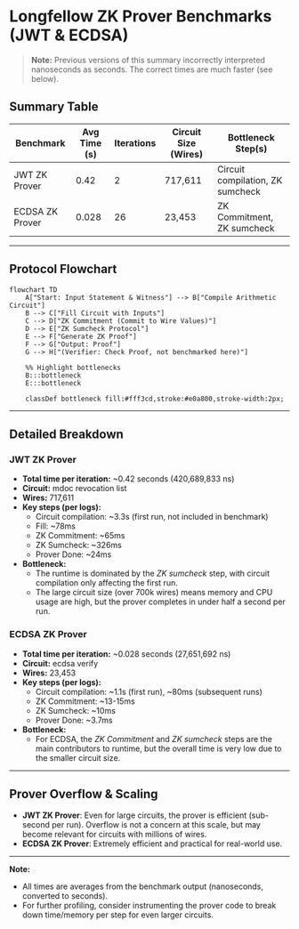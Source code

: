 # Longfellow ZK Prover Benchmarks (JWT & ECDSA)

> **Note:** Previous versions of this summary incorrectly interpreted nanoseconds as seconds. The correct times are much faster (see below).

## Summary Table

| Benchmark         | Avg Time (s) | Iterations | Circuit Size (Wires) | Bottleneck Step(s)         |
|------------------|--------------|------------|----------------------|----------------------------|
| JWT ZK Prover    | 0.42         | 2          | 717,611              | Circuit compilation, ZK sumcheck |
| ECDSA ZK Prover  | 0.028        | 26         | 23,453               | ZK Commitment, ZK sumcheck |

---

## Protocol Flowchart

```mermaid
flowchart TD
    A["Start: Input Statement & Witness"] --> B["Compile Arithmetic Circuit"]
    B --> C["Fill Circuit with Inputs"]
    C --> D["ZK Commitment (Commit to Wire Values)"]
    D --> E["ZK Sumcheck Protocol"]
    E --> F["Generate ZK Proof"]
    F --> G["Output: Proof"]
    G --> H["(Verifier: Check Proof, not benchmarked here)"]
    
    %% Highlight bottlenecks
    B:::bottleneck
    E:::bottleneck
    
    classDef bottleneck fill:#fff3cd,stroke:#e0a800,stroke-width:2px;
```

---

## Detailed Breakdown

### JWT ZK Prover
- **Total time per iteration:** ~0.42 seconds (420,689,833 ns)
- **Circuit:** mdoc revocation list
- **Wires:** 717,611
- **Key steps (per logs):**
  - Circuit compilation: ~3.3s (first run, not included in benchmark)
  - Fill: ~78ms
  - ZK Commitment: ~65ms
  - ZK Sumcheck: ~326ms
  - Prover Done: ~24ms
- **Bottleneck:**
  - The runtime is dominated by the *ZK sumcheck* step, with circuit compilation only affecting the first run.
  - The large circuit size (over 700k wires) means memory and CPU usage are high, but the prover completes in under half a second per run.

### ECDSA ZK Prover
- **Total time per iteration:** ~0.028 seconds (27,651,692 ns)
- **Circuit:** ecdsa verify
- **Wires:** 23,453
- **Key steps (per logs):**
  - Circuit compilation: ~1.1s (first run), ~80ms (subsequent runs)
  - ZK Commitment: ~13-15ms
  - ZK Sumcheck: ~10ms
  - Prover Done: ~3.7ms
- **Bottleneck:**
  - For ECDSA, the *ZK Commitment* and *ZK sumcheck* steps are the main contributors to runtime, but the overall time is very low due to the smaller circuit size.

---

## Prover Overflow & Scaling
- **JWT ZK Prover**: Even for large circuits, the prover is efficient (sub-second per run). Overflow is not a concern at this scale, but may become relevant for circuits with millions of wires.
- **ECDSA ZK Prover**: Extremely efficient and practical for real-world use.

---

**Note:**
- All times are averages from the benchmark output (nanoseconds, converted to seconds).
- For further profiling, consider instrumenting the prover code to break down time/memory per step for even larger circuits.
